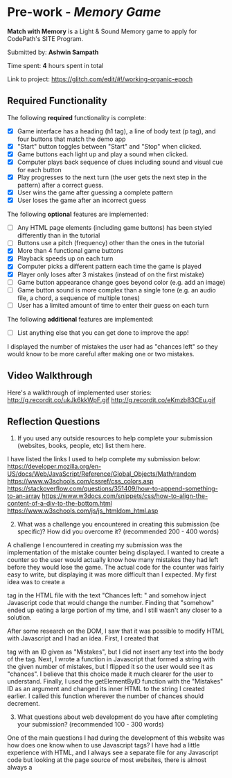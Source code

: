 # Pre-work - *Memory Game*

**Match with Memory** is a Light & Sound Memory game to apply for CodePath's SITE Program. 

Submitted by: **Ashwin Sampath**

Time spent: **4** hours spent in total

Link to project: https://glitch.com/edit/#!/working-organic-epoch

## Required Functionality

The following **required** functionality is complete:

* [X] Game interface has a heading (h1 tag), a line of body text (p tag), and four buttons that match the demo app
* [X] "Start" button toggles between "Start" and "Stop" when clicked. 
* [X] Game buttons each light up and play a sound when clicked. 
* [X] Computer plays back sequence of clues including sound and visual cue for each button
* [X] Play progresses to the next turn (the user gets the next step in the pattern) after a correct guess. 
* [X] User wins the game after guessing a complete pattern
* [X] User loses the game after an incorrect guess

The following **optional** features are implemented:

* [ ] Any HTML page elements (including game buttons) has been styled differently than in the tutorial
* [ ] Buttons use a pitch (frequency) other than the ones in the tutorial
* [X] More than 4 functional game buttons
* [X] Playback speeds up on each turn
* [X] Computer picks a different pattern each time the game is played
* [X] Player only loses after 3 mistakes (instead of on the first mistake)
* [ ] Game button appearance change goes beyond color (e.g. add an image)
* [ ] Game button sound is more complex than a single tone (e.g. an audio file, a chord, a sequence of multiple tones)
* [ ] User has a limited amount of time to enter their guess on each turn

The following **additional** features are implemented:

- [ ] List anything else that you can get done to improve the app!

I displayed the number of mistakes the user had as "chances left" so they would know to be more careful
after making one or two mistakes.

## Video Walkthrough

Here's a walkthrough of implemented user stories:
http://g.recordit.co/ukJk6kkWpF.gif
http://g.recordit.co/eKmzb83CEu.gif

## Reflection Questions
1. If you used any outside resources to help complete your submission (websites, books, people, etc) list them here. 

  I have listed the links I used to help complete my submission below:
  https://developer.mozilla.org/en-US/docs/Web/JavaScript/Reference/Global_Objects/Math/random
  https://www.w3schools.com/cssref/css_colors.asp
  https://stackoverflow.com/questions/351409/how-to-append-something-to-an-array
  https://www.w3docs.com/snippets/css/how-to-align-the-content-of-a-div-to-the-bottom.html
  https://www.w3schools.com/js/js_htmldom_html.asp

2. What was a challenge you encountered in creating this submission (be specific)? How did you overcome it? (recommended 200 - 400 words) 
  
  A challenge I encountered in creating my submission was the implementation of the mistake counter being displayed.  I wanted to create a counter so the user would actually know how many mistakes they had
  left before they would lose the game.  The actual code for the counter was fairly easy to write, but displaying it was more difficult than I expected. My first idea was to create a <p> tag in the HTML file 
  with the text "Chances left: " and somehow inject Javascript code that would change the number.  Finding that "somehow" ended up eating a large portion of my time, and I still wasn't any closer to a solution.

  After some research on the DOM, I saw that it was possible to modify HTML with Javascript and I had an idea.  First, I created that <p> tag with an ID given as "Mistakes", but I did not insert any text into the body
  of the tag.  Next, I wrote a function in Javascript that formed a string with the given number of mistakes, but I flipped it so the user would see it as "chances". I believe that this choice made it much clearer for 
  the user to understand.  Finally, I used the getElementByID function with the "Mistakes" ID as an argument and changed its inner HTML to the string I created earlier.  I called this function wherever the number of
  chances should decrement.

3. What questions about web development do you have after completing your submission? (recommended 100 - 300 words) 

  One of the main questions I had during the development of this website was how does one know when to use Javascript tags?  I have had a little experience with HTML, and I always see a separate file for any
  Javascript code but looking at the page source of most websites, there is almost always a <script> tag.  

  I realized throughout implementing this website, I would almost be lost reading through the website links in the prework.  There is so much to delve into, whether it be HTML, CSS, or Javascript.  All
  this information made me think about how much knowledge front-end developers need to know to make these elegant websites that millions of people view daily.  I know that frameworks are used now to speed up
  the development process, but I wonder how much they have to know.

  The last question I have is how often do web developers have to keep rewriting their code?  I see that new standards come out often and browser versions become deprecated, which made me wonder whether or not the 
  code can remain the same for a relatively long period of time.

4. If you had a few more hours to work on this project, what would you spend them doing (for example: refactoring certain functions, adding additional features, etc). Be specific. (recommended 100 - 300 words)
    
  If I had a few more hours, I would implement the ticking clock as well as the sprucing up of the buttons.  After that, I would do more research and try refactoring the way I displayed the mistakes counter so I would
  only have to call the function once.  I would also try randomizing the colors of the game buttons, so the user would not be able to gain familiarity with repeated playthroughs.  A difficulty setting would not be too hard
  to implement, with an easy/medium/hard setting dictating how fast and how many patterns the game would have.



## License

    Copyright Ashwin Sampath

    Licensed under the Apache License, Version 2.0 (the "License");
    you may not use this file except in compliance with the License.
    You may obtain a copy of the License at

        http://www.apache.org/licenses/LICENSE-2.0

    Unless required by applicable law or agreed to in writing, software
    distributed under the License is distributed on an "AS IS" BASIS,
    WITHOUT WARRANTIES OR CONDITIONS OF ANY KIND, either express or implied.
    See the License for the specific language governing permissions and
    limitations under the License.

